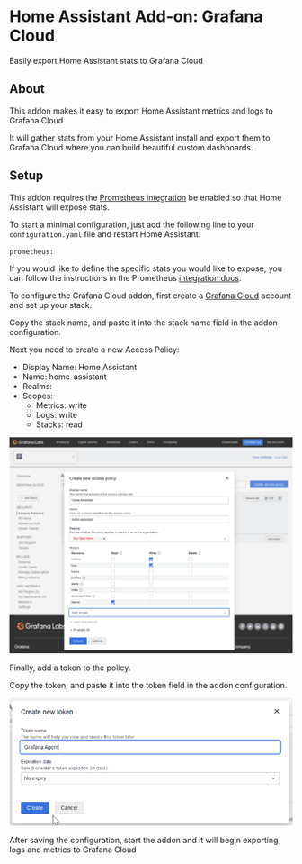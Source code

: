 # Home Assistant Add-on: Grafana Cloud

Easily export Home Assistant stats to Grafana Cloud

## About

This addon makes it easy to export Home Assistant metrics and logs to Grafana Cloud

It will gather stats from your Home Assistant install and export them to Grafana Cloud where you can build beautiful custom dashboards.

## Setup

This addon requires the [Prometheus integration](https://www.home-assistant.io/integrations/prometheus/) be enabled so that Home Assistant will expose stats.

To start a minimal configuration, just add the following line to your `configuration.yaml` file and restart Home Assistant.

```
prometheus:
```

If you would like to define the specific stats you would like to expose, you can follow the instructions in the Prometheus [integration docs](https://www.home-assistant.io/integrations/prometheus/).

To configure the Grafana Cloud addon, first create a [Grafana Cloud](https://grafana.com/products/cloud/) account and set up your stack.

Copy the stack name, and paste it into the stack name field in the addon configuration.

Next you need to create a new Access Policy:

- Display Name: Home Assistant
- Name: home-assistant
- Realms: <your stack>
- Scopes:
  - Metrics: write
  - Logs: write
  - Stacks: read

![Create Access Policy](create-access-policy.png)

Finally, add a token to the policy.

Copy the token, and paste it into the token field in the addon configuration.

![Create Access Token](create-access-token.png)

After saving the configuration, start the addon and it will begin exporting logs and metrics to Grafana Cloud

[grafana]: https://grafana.com
[grafana-cloud]: https://grafana.com/products/cloud/
[grafana-agent]: https://grafana.com/docs/agent/latest/
[integration]: https://grafana.com/solutions/home-assistant/monitor/
